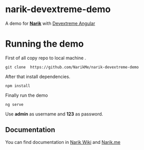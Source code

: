 # narik-devextreme-demo
A demo for [**Narik**](http://narik.me "**Narik**") with [Devextreme Angular](https://js.devexpress.com/Overview/Angular/ "devextreme angular")


# Running the demo

First of all copy repo to local machine .
```
git clone  https://github.com/NarikMe/narik-devextreme-demo
```

After  that install dependencies.

```
npm install
```

Finally run the demo

```
ng serve
```

Use **admin** as username and **123** as password.

## Documentation

You can find documentation in  [Narik Wiki](https://github.com/NarikMe/narik-angular/wiki)
and [Narik.me](http://narik.me)





